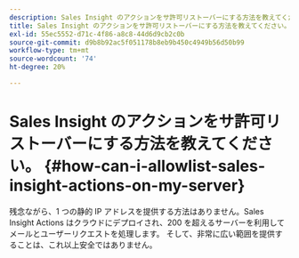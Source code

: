 ```yaml
---
description: Sales Insight のアクションをサ許可リストーバーにする方法を教えてください。 - Marketo ドキュメント — 製品ドキュメント
title: Sales Insight のアクションをサ許可リストーバーにする方法を教えてください。
exl-id: 55ec5552-d71c-4f86-a8c8-44d6d9cb2c0b
source-git-commit: d9b8b92ac5f051178b8eb9b450c4949b56d50b99
workflow-type: tm+mt
source-wordcount: '74'
ht-degree: 20%

---
```


# Sales Insight のアクションをサ許可リストーバーにする方法を教えてください。 {#how-can-i-allowlist-sales-insight-actions-on-my-server}

残念ながら、1 つの静的 IP アドレスを提供する方法はありません。Sales Insight Actions はクラウドにデプロイされ、200 を超えるサーバーを利用してメールとユーザーリクエストを処理します。 そして、非常に広い範囲を提供することは、これ以上安全ではありません。
